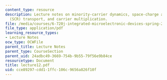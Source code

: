 ```yaml
---
content_type: resource
description: Lecture notes on minority-carrier dynamics, space-charge and high resistivity
  (SCR) transport, and carrier multiplication.
file: /media/courses/6-720j-integrated-microelectronic-devices-spring-2007/cce89297cdd11ffc106c9656a826f10f_lecture12.pdf
file_type: application/pdf
learning_resource_types:
- Lecture Notes
ocw_type: OCWFile
parent_title: Lecture Notes
parent_type: CourseSection
parent_uid: 24adbc49-3669-754b-9b55-79f56e9b84ce
resourcetype: Document
title: lecture12.pdf
uid: cce89297-cdd1-1ffc-106c-9656a826f10f
---
```

